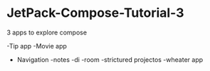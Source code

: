 # JetPack-Compose-Tutorial-3

3 apps to explore compose

-Tip app
-Movie app
 - Navigation 
-notes
-di
-room
-strictured projectos 
-wheater app
